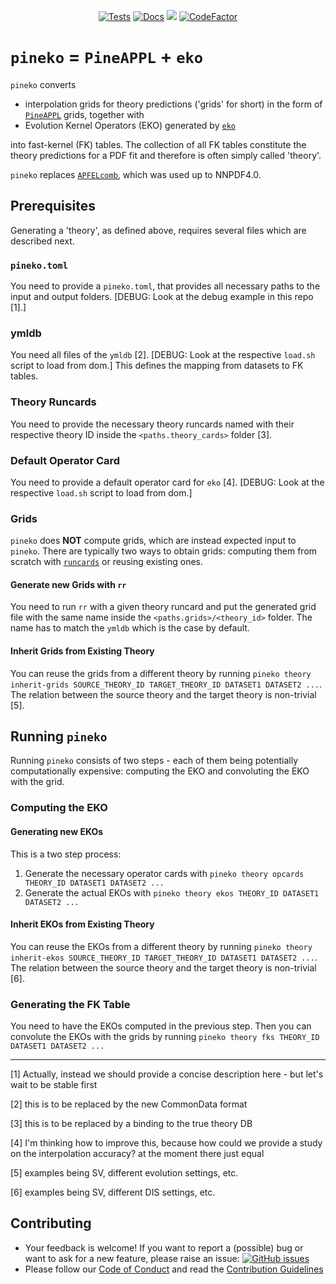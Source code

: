 
<p align="center">
  <a href="https://github.com/N3PDF/pineko/actions/workflows/unittests.yml"><img alt="Tests" src="https://github.com/N3PDF/pineko/actions/workflows/unittests.yml/badge.svg" /></a>
  <a href="https://pineko.readthedocs.io/en/latest/?badge=latest"><img alt="Docs" src="https://readthedocs.org/projects/pineko/badge/?version=latest"></a>
  <a href="https://codecov.io/gh/N3PDF/pineko"><img src="https://codecov.io/gh/N3PDF/pineko/branch/main/graph/badge.svg" /></a>
  <a href="https://www.codefactor.io/repository/github/n3pdf/pineko"><img src="https://www.codefactor.io/repository/github/n3pdf/pineko/badge" alt="CodeFactor" /></a>
</p>




# `pineko` = `PineAPPL` + `eko`

`pineko` converts

- interpolation grids for theory predictions ('grids' for short) in the form of
  [`PineAPPL`](https://github.com/N3PDF/pineappl) grids, together with
- Evolution Kernel Operators (EKO) generated by
  [`eko`](https://github.com/N3PDF/eko)

into fast-kernel (FK) tables. The collection of all FK tables constitute the
theory predictions for a PDF fit and therefore is often simply called 'theory'.

`pineko` replaces [`APFELcomb`](https://github.com/NNPDF/apfelcomb), which was
used up to NNPDF4.0.

## Prerequisites

Generating a 'theory', as defined above, requires several files which are
described next.

### `pineko.toml`

You need to provide a `pineko.toml`, that provides all necessary paths to the input and output folders.
[DEBUG: Look at the debug example in this repo [1].]

### ymldb

You need all files of the `ymldb` [2].  [DEBUG: Look at the respective `load.sh` script to load from dom.]
This defines the mapping from datasets to FK tables.

### Theory Runcards

You need to provide the necessary theory runcards named with their respective theory ID inside the `<paths.theory_cards>` folder [3].

### Default Operator Card

You need to provide a default operator card for `eko` [4].
[DEBUG: Look at the respective `load.sh` script to load from dom.]

### Grids

`pineko` does **NOT** compute grids, which are instead expected input to `pineko`.
There are typically two ways to obtain grids: computing them from scratch with [`runcards`](https://github.com/NNPDF/runcards)
or reusing existing ones.

#### Generate new Grids with `rr`

You need to run `rr` with a given theory runcard and put the generated grid file with the same name
inside the `<paths.grids>/<theory_id>` folder. The name has to match the `ymldb` which is the case by default.

#### Inherit Grids from Existing Theory

You can reuse the grids from a different theory by running `pineko theory inherit-grids SOURCE_THEORY_ID TARGET_THEORY_ID DATASET1 DATASET2 ...`.
The relation between the source theory and the target theory is non-trivial [5].

## Running `pineko`

Running `pineko` consists of two steps - each of them being potentially computationally expensive:
computing the EKO and convoluting the EKO with the grid.

### Computing the EKO

#### Generating new EKOs

This is a two step process:
1. Generate the necessary operator cards with `pineko theory opcards THEORY_ID DATASET1 DATASET2 ...`
2. Generate the actual EKOs with `pineko theory ekos THEORY_ID DATASET1 DATASET2 ...`

#### Inherit EKOs from Existing Theory

You can reuse the EKOs from a different theory by running `pineko theory inherit-ekos SOURCE_THEORY_ID TARGET_THEORY_ID DATASET1 DATASET2 ...`.
The relation between the source theory and the target theory is non-trivial [6].

### Generating the FK Table

You need to have the EKOs computed in the previous step.
Then you can convolute the EKOs with the grids by running `pineko theory fks THEORY_ID DATASET1 DATASET2 ...`

---

[1] Actually, instead we should provide a concise description here - but let's wait to be stable first

[2] this is to be replaced by the new CommonData format

[3] this is to be replaced by a binding to the true theory DB

[4] I'm thinking how to improve this, because how could we provide a study on the interpolation accuracy? at the moment there just equal

[5] examples being SV, different evolution settings, etc.

[6] examples being SV, different DIS settings, etc.


## Contributing
- Your feedback is welcome! If you want to report a (possible) bug or want to ask for a new feature, please raise an issue: <a href="https://github.com/N3PDF/pineko/issues"><img alt="GitHub issues" src="https://img.shields.io/github/issues/N3PDF/pineko"/></a>
- Please follow our [Code of Conduct](https://github.com/N3PDF/pineko/blob/main/.github/CODE_OF_CONDUCT.md) and read the
  [Contribution Guidelines](https://github.com/N3PDF/pineko/blob/main/.github/CONTRIBUTING.md)
